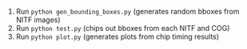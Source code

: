 1. Run `python gen_bounding_boxes.py` (generates random bboxes from NITF images)
2. Run `python test.py` (chips out bboxes from each NITF and COG)
3. Run `python plot.py` (generates plots from chip timing results)

